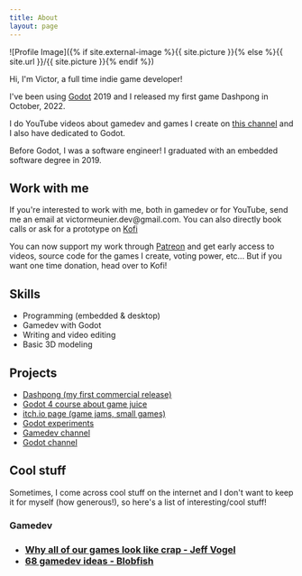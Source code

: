 ```yaml
---
title: About
layout: page
---
```

![Profile Image]({% if site.external-image %}{{ site.picture }}{% else %}{{ site.url }}/{{ site.picture }}{% endif %})

<p>Hi, I'm Victor, a full time indie game developer!</p>

<p>I've been using <a href="https://godotengine.org/">Godot</a> 2019 and I released my first game Dashpong in October, 2022.</p>

<p>I do YouTube videos about gamedev and games I create on <a href="https://www.youtube.com/@MrEliptik">this channel</a> and I also have  dedicated to Godot.</p>

<p>Before Godot, I was a software engineer! I graduated with an embedded software degree in 2019.</p>

<h2>Work with me</h2>

<p>If you're interested to work with me, both in gamedev or for YouTube, send me an email at victormeunier.dev@gmail.com. You can also directly book calls or ask for a prototype on <a href="https://ko-fi.com/mreliptik/commissions">Kofi</a></p>

<p>You can now support my work through <a href="https://patreon.com/MrEliptik">Patreon</a> and get early access to videos, source code for the games I create, voting power, etc... But if you want one time donation, head over to Kofi!</p>

<script type='text/javascript' src='https://storage.ko-fi.com/cdn/widget/Widget_2.js'></script><script type='text/javascript'>kofiwidget2.init('Support Me on Ko-fi', '#29abe0', 'H2H23ODS7');kofiwidget2.draw();</script> 

<h2>Skills</h2>

<ul class="skill-list">
	<li>Programming (embedded & desktop)</li>
	<li>Gamedev with Godot</li>
	<li>Writing and video editing</li>
	<li>Basic 3D modeling</li>
</ul>

<h2>Projects</h2>

<ul>
	<li><a href="https://store.steampowered.com/app/1729250/Dashpong/">Dashpong (my first commercial release)</a></li>
	<li><a href="https://www.udemy.com/course/learn-how-to-make-a-game-juicy-in-godot-4/?referralCode=1652C74B848551E05DAE">Godot 4 course about game juice</a></li>
	<li><a href="https://mreliptik.itch.io/">itch.io page (game jams, small games)</a></li>
	<li><a href="https://github.com/MrEliptik/godot_experiments">Godot experiments</a></li>
	<li><a href="https://www.youtube.com/@MrEliptik">Gamedev channel</a></li>
	<li><a href="https://www.youtube.com/@mrelipteach">Godot channel</a></li>
</ul>

<h2>Cool stuff</h2>

Sometimes, I come across cool stuff on the internet and I don't want to keep it for myself (how generous!), so here's a list of interesting/cool stuff!

<h3>Gamedev<h3>
<ul>
	<li><a href="http://jeff-vogel.blogspot.com/2019/08/why-all-of-our-games-look-like-crap.html">Why all of our games look like crap - Jeff Vogel</a></li>
	<li><a href="https://www.blobfish.dev/69-gamedev-ideas/">68 gamedev ideas - Blobfish</a></li>
</ul>
